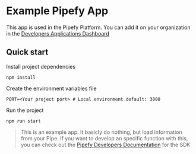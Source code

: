 # Example Pipefy App

This app is used in the Pipefy Platform. You can add it on your organization in the [Developers Applications Dashboard](https://app.pipefy.com/developers/apps)

## Quick start

Install project dependencies
```shell
npm install
```

Create the environment variables file
```env
PORT=<Your project port> # Local environment default: 3000
```

Run the project
```shell
npm run start
```

> This is an example app. It basicly do nothing, but load information from your Pipe. If you want to develop an specific function with this, you can check out the [Pipefy Developers Documentation](https://developers.pipefy.com/docs/getting-the-sdk) for the SDK
